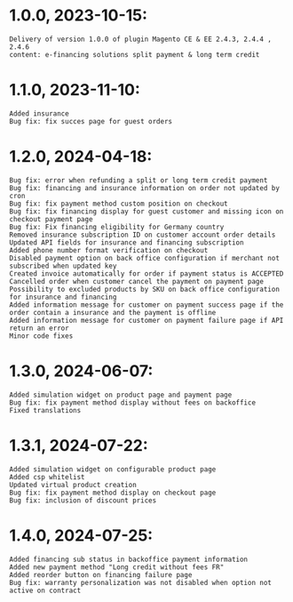 1.0.0, 2023-10-15:
=============

    Delivery of version 1.0.0 of plugin Magento CE & EE 2.4.3, 2.4.4 , 2.4.6
    content: e-financing solutions split payment & long term credit

1.1.0, 2023-11-10:
=============

    Added insurance
    Bug fix: fix succes page for guest orders
    
1.2.0, 2024-04-18:
=============

    Bug fix: error when refunding a split or long term credit payment
    Bug fix: financing and insurance information on order not updated by cron
    Bug fix: fix payment method custom position on checkout
    Bug fix: fix financing display for guest customer and missing icon on checkout payment page
    Bug fix: Fix financing eligibility for Germany country
    Removed insurance subscription ID on customer account order details
    Updated API fields for insurance and financing subscription
    Added phone number format verification on checkout
    Disabled payment option on back office configuration if merchant not subscribed when updated key
    Created invoice automatically for order if payment status is ACCEPTED
    Cancelled order when customer cancel the payment on payment page
    Possibility to excluded products by SKU on back office configuration for insurance and financing
    Added information message for customer on payment success page if the order contain a insurance and the payment is offline 
    Added information message for customer on payment failure page if API return an error 
    Minor code fixes

1.3.0, 2024-06-07:
=============
    
    Added simulation widget on product page and payment page
    Bug fix: fix payment method display without fees on backoffice
    Fixed translations
    
1.3.1, 2024-07-22:
=============
    
    Added simulation widget on configurable product page
    Added csp whitelist
    Updated virtual product creation
    Bug fix: fix payment method display on checkout page
    Bug fix: inclusion of discount prices
    
1.4.0, 2024-07-25:
=============
    
    Added financing sub status in backoffice payment information
    Added new payment method "Long credit without fees FR"
    Added reorder button on financing failure page
    Bug fix: warranty personalization was not disabled when option not active on contract
